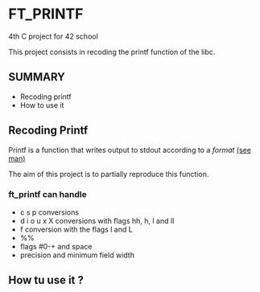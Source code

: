 # FT_PRINTF

4th C project for 42 school

This project consists in recoding the printf function of the libc.

## SUMMARY

- Recoding printf
- How to use it

## Recoding Printf

Printf is a function that writes output to stdout according to a *format* [(see man)](https://linux.die.net/man/3/printf)

The aim of this project is to partially reproduce this function.

### ft_printf can handle
* c s p conversions
* d i o u x X conversions with flags hh, h, l and ll
* f conversion with the flags l and L
* %%
* flags #0-+ and space
* precision and minimum field width

## How tu use it ?
